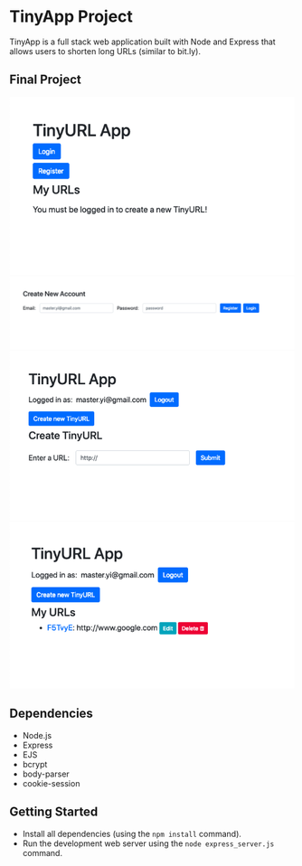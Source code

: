 # TinyApp Project

TinyApp is a full stack web application built with Node and Express that allows users to shorten long URLs (similar to bit.ly).

## Final Project

!["Click on the register button to create a user and use the Tiny"](https://github.com/GideonBrasil/tinyApp_Project/blob/master/docs/urls_no_login.png?raw=true)
!["This is the register page. Register to use Tiny."](https://github.com/GideonBrasil/tinyApp_Project/blob/master/docs/register_page.png?raw=true)
!["Create a TinyURL."](https://github.com/GideonBrasil/tinyApp_Project/blob/master/docs/urls_show.png?raw=true)
!["Your created TinyURLs!"](https://github.com/GideonBrasil/tinyApp_Project/blob/master/docs/urls_registered.png?raw=true)

## Dependencies

- Node.js
- Express
- EJS
- bcrypt
- body-parser
- cookie-session

## Getting Started

- Install all dependencies (using the `npm install` command).
- Run the development web server using the `node express_server.js` command.

